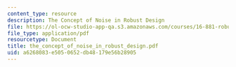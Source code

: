 ```yaml
---
content_type: resource
description: The Concept of Noise in Robust Design
file: https://ol-ocw-studio-app-qa.s3.amazonaws.com/courses/16-881-robust-system-design-summer-1998/a6268083e5050652db48179e56b28905_the_concept_of_noise_in_robust_design.pdf
file_type: application/pdf
resourcetype: Document
title: the_concept_of_noise_in_robust_design.pdf
uid: a6268083-e505-0652-db48-179e56b28905
---
```

